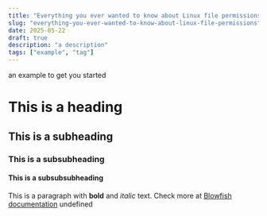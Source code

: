```yaml
---
title: "Everything you ever wanted to know about Linux file permissions"
slug: "everything-you-ever-wanted-to-know-about-linux-file-permissions"
date: 2025-05-22
draft: true
description: "a description"
tags: ["example", "tag"]
---
```

 an example to get you started
# This is a heading
## This is a subheading
### This is a subsubheading
#### This is a subsubsubheading
This is a paragraph with **bold** and *italic* text.
Check more at [Blowfish documentation](https://blowfish.page/)
undefined